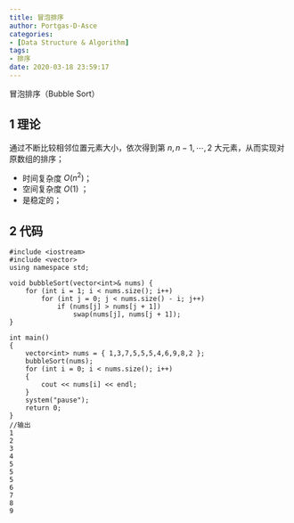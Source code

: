 ```yaml
---
title: 冒泡排序
author: Portgas·D·Asce
categories:
- [Data Structure & Algorithm]
tags:
- 排序
date: 2020-03-18 23:59:17
---
```


冒泡排序（Bubble Sort）
<!--more-->
## 1 理论

通过不断比较相邻位置元素大小，依次得到第 $n, n-1, \cdots ,2$ 大元素，从而实现对原数组的排序；

- 时间复杂度 $O(n^2)$；
- 空间复杂度 $O(1)$ ；
- 是稳定的；
## 2 代码
```
#include <iostream>
#include <vector>
using namespace std;

void bubbleSort(vector<int>& nums) {
	for (int i = 1; i < nums.size(); i++)
		for (int j = 0; j < nums.size() - i; j++)
			if (nums[j] > nums[j + 1])
				swap(nums[j], nums[j + 1]);
}

int main()
{
	vector<int> nums = { 1,3,7,5,5,5,4,6,9,8,2 };
	bubbleSort(nums);
	for (int i = 0; i < nums.size(); i++)
	{
		cout << nums[i] << endl;
	}
	system("pause");
    return 0;
}
//输出
1
2
3
4
5
5
5
6
7
8
9
```
